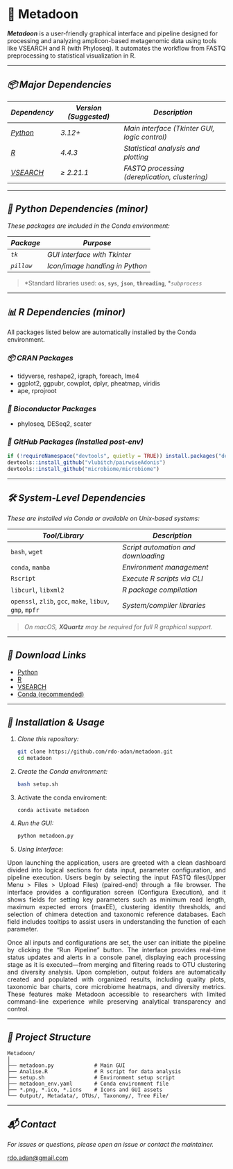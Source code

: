 # 🧪 Metadoon

***Metadoon*** is a user-friendly graphical interface and pipeline designed for processing and analyzing amplicon-based metagenomic data using tools like VSEARCH and R (with Phyloseq). It automates the workflow from FASTQ preprocessing to statistical visualization in R.

---

## *📦 Major Dependencies*

| *Dependency*                                              | *Version (Suggested)* | *Description*                                  |
| --------------------------------------------------------- | --------------------- | ---------------------------------------------- |
| *[Python](https://www.python.org/downloads/)*             | *3.12+*               | *Main interface (Tkinter GUI, logic control)*  |
| *[R](https://cran.r-project.org/)*                        | *4.4.3*               | *Statistical analysis and plotting*            |
| *[VSEARCH](https://github.com/torognes/vsearch/releases)* | *≥ 2.21.1*            | *FASTQ processing (dereplication, clustering)* |

---

## *🐍 Python Dependencies (minor)*

*These packages are included in the Conda environment:*

| *Package*  | *Purpose*                       |
| ---------- | ------------------------------- |
| *`tk`*     | *GUI interface with Tkinter*    |
| *`pillow`* | *Icon/image handling in Python* |

> \*Standard libraries used: **`os`**, **`sys`**, **`json`**, **`threading`**, \**`subprocess`*

---

## *📊 R Dependencies (minor)*

All packages listed below are automatically installed by the Conda environment.

### *📦 CRAN Packages*

* tidyverse, reshape2, igraph, foreach, lme4
* ggplot2, ggpubr, cowplot, dplyr, pheatmap, viridis
* ape, rprojroot

### *🧪 Bioconductor Packages*

* phyloseq, DESeq2, scater

### *🔧 GitHub Packages (installed post-env)*

```r
if (!requireNamespace("devtools", quietly = TRUE)) install.packages("devtools")
devtools::install_github("vlubitch/pairwiseAdonis")
devtools::install_github("microbiome/microbiome")
```

---

## *🛠️ System-Level Dependencies*

*These are installed via Conda or available on Unix-based systems:*

| *Tool/Library*                                           | *Description*                       |
| -------------------------------------------------------- | ----------------------------------- |
| `bash`, `wget`                                           | *Script automation and downloading* |
| `conda`, `mamba`                                         | *Environment management*            |
| `Rscript`                                                | *Execute R scripts via CLI*         |
| `libcurl`, `libxml2`                                     | *R package compilation*             |
| `openssl`, `zlib`, `gcc`, `make`, `libuv`, `gmp`, `mpfr` | *System/compiler libraries*         |

> *On macOS, **************XQuartz************** may be required for full R graphical support.*

---

## *🔗 Download Links*

* [Python](https://www.python.org/downloads/)
* [R](https://cran.r-project.org/)
* [VSEARCH](https://github.com/torognes/vsearch/releases)
* [Conda (recommended)](https://docs.conda.io/en/latest/)

---

## *🚀 Installation & Usage*

1. *Clone this repository:*

   ```bash
   git clone https://github.com/rdo-adan/metadoon.git
   cd metadoon
   ```

2. *Create the Conda environment:*

   ```bash
   bash setup.sh
   ```

3. Activate the conda enviroment:

   ```
   conda activate metadoon
   ```

4. *Run the GUI:*

   ```bash
   python metadoon.py
   ```
5. *Using Interface:*

<p align="justify">Upon launching the application, users are greeted with a clean dashboard divided into logical sections for data input, parameter configuration, and pipeline execution. Users begin by selecting the input FASTQ files(Upper Menu > Files > Upload Files) (paired-end) through a file browser. The interface provides a configuration screen (Configura Execution), and it shows fields for setting key parameters such as minimum read length, maximum expected errors (maxEE), clustering identity thresholds, and selection of chimera detection and taxonomic reference databases. Each field includes tooltips to assist users in understanding the function of each parameter.</p>

<p align="justify">Once all inputs and configurations are set, the user can initiate the pipeline by clicking the “Run Pipeline” button. The interface provides real-time status updates and alerts in a console panel, displaying each processing stage as it is executed—from merging and filtering reads to OTU clustering and diversity analysis. Upon completion, output folders are automatically created and populated with organized results, including quality plots, taxonomic bar charts, core microbiome heatmaps, and diversity metrics. These features make Metadoon accessible to researchers with limited command-line experience while preserving analytical transparency and control.</p>

---

## *📁 Project Structure*

```
Metadoon/
│
├── metadoon.py             # Main GUI
├── Analise.R               # R script for data analysis
├── setup.sh                # Environment setup script
├── metadoon_env.yaml       # Conda environment file
├── *.png, *.ico, *.icns    # Icons and GUI assets
└── Output/, Metadata/, OTUs/, Taxonomy/, Tree File/
```

---

## *📬 Contact*

*For issues or questions, please open an issue or contact the maintainer.*

[rdo.adan@gmail.com](mailto:rdo.adan@gmail.com)
